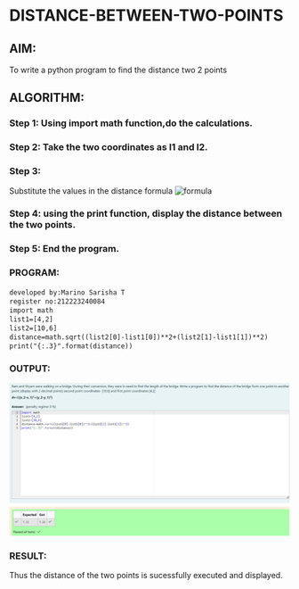 # DISTANCE-BETWEEN-TWO-POINTS

## AIM:
To write a python program to find the distance two 2 points
## ALGORITHM:
### Step 1: Using import math function,do the calculations.
### Step 2: Take the two coordinates as l1 and l2.
### Step 3: 
Substitute the values in the distance formula  ![formula](/formula.JPG)
### Step 4: using the print function, display the distance between the two points.
### Step 5: End the program.
### PROGRAM:
```
developed by:Marino Sarisha T
register no:212223240084
import math
list1=[4,2]
list2=[10,6]
distance=math.sqrt((list2[0]-list1[0])**2+(list2[1]-list1[1])**2)
print("{:.3}".format(distance))
```

### OUTPUT:
![alt text](<Screenshot 2024-04-17 061445-1.png>)

### RESULT:
Thus the distance of the two points is sucessfully executed and displayed.